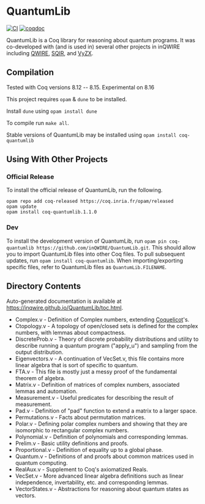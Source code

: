 # QuantumLib

[![CI](https://github.com/inQWIRE/QuantumLib/actions/workflows/coq-action.yml/badge.svg)](https://github.com/inQWIRE/QuantumLib/actions/workflows/coq-action.yml)
[![coqdoc][coqdoc-shield]][coqdoc-link]

[coqdoc-shield]: https://img.shields.io/badge/docs-coqdoc-blue.svg
[coqdoc-link]: https://inqwire.github.io/QuantumLib/toc.html

QuantumLib is a Coq library for reasoning about quantum programs. It was co-developed with (and is used in) several other projects in inQWIRE including [QWIRE](https://github.com/inQWIRE/QWIRE), [SQIR](https://github.com/inQWIRE/SQIR), and [VyZX](https://github.com/inQWIRE/VyZX).

## Compilation

Tested with Coq versions 8.12 -- 8.15.
Experimental on 8.16

This project requires `opam` & `dune` to be installed.

Install `dune` using `opam install dune`

To compile run `make all`.

Stable versions of QuantumLib may be installed using `opam install coq-quantumlib`

## Using With Other Projects

### Official Release

To install the official release of QuantumLib, run the following.
```
opam repo add coq-released https://coq.inria.fr/opam/released
opam update
opam install coq-quantumlib.1.1.0
```

### Dev

To install the development version of QuantumLib, run `opam pin coq-quantumlib https://github.com/inQWIRE/QuantumLib.git`. This should allow you to import QuantumLib files into other Coq files. To pull subsequent updates, run `opam install coq-quantumlib`. When importing/exporting specific files, refer to QuantumLib files as `QuantumLib.FILENAME`.

## Directory Contents

Auto-generated documentation is available at https://inqwire.github.io/QuantumLib/toc.html.

* Complex.v - Definition of Complex numbers, extending [Coquelicot](http://coquelicot.saclay.inria.fr/)'s.
* Ctopology.v - A topology of open/closed sets is defined for the complex numbers, with lemmas about compactness.
* DiscreteProb.v - Theory of discrete probability distributions and utility to describe running a quantum program ("apply_u") and sampling from the output distribution.
* Eigenvectors.v - A continuation of VecSet.v, this file contains more linear algebra that is sort of specific to quantum.
* FTA.v - This file is mostly just a messy proof of the fundamental theorem of algebra.
* Matrix.v - Definition of matrices of complex numbers, associated lemmas and automation.
* Measurement.v - Useful predicates for describing the result of measurement.
* Pad.v - Definition of "pad" function to extend a matrix to a larger space.
* Permutations.v - Facts about permutation matrices.
* Polar.v - Defining polar complex numbers and showing that they are isomorphic to rectangular complex numbers.
* Polynomial.v - Definition of polynomials and corresponding lemmas.
* Prelim.v - Basic utility definitions and proofs.
* Proportional.v - Definition of equality up to a global phase.
* Quantum.v - Definitions of and proofs about common matrices used in quantum computing.
* RealAux.v - Supplement to Coq's axiomatized Reals.
* VecSet.v - More advanced linear algebra definitions such as linear independence, invertability, etc. and corresponding lemmas.
* VectorStates.v - Abstractions for reasoning about quantum states as vectors.
